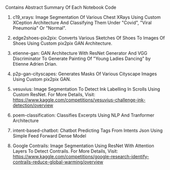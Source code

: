 Contains Abstract Summary Of Each Notebook Code

1. c19_xrays: Image Segmentation Of Various Chest XRays Using Custom XCeption Architecture And Classifying Them Under "Covid", "Viral Pneumonia" Or "Normal".

2. edge2shoes-pix2pix: Converts Various Sketches Of Shoes To Images Of Shoes Using Custom pix2pix GAN Architecture.

3. etienne-gan: GAN Architecture With ResNet Generator And VGG Discriminator To Generate Painting Of "Young Ladies Dancing" by Etienne Adrien Drian.

4. p2p-gan-cityscapes: Generates Masks Of Various Cityscape Images Using Custom pix2pix GAN.

5. vesuvius: Image Segmentation To Detect Ink Labelling In Scrolls Using Custom ResNet. For More Details, Visit: https://www.kaggle.com/competitions/vesuvius-challenge-ink-detection/overview

6. poem-classification: Classifies Excerpts Using NLP And Tranformer Architecture

7. intent-based-chatbot: Chatbot Predicting Tags From Intents Json Using Simple Feed Forward Dense Model

8. Google Contrails: Image Segmentation Using ResNet With Attention Layers To Detect Contrails. For More Details, Visit: https://www.kaggle.com/competitions/google-research-identify-contrails-reduce-global-warming/overview
